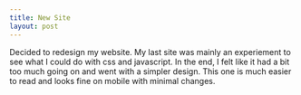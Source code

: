 ```yaml
---
title: New Site
layout: post
---
```

Decided to redesign my website. My last site was mainly an experiement to see what I could do with css and javascript. In the end, I felt like it had a bit too much going on and went with a simpler design. This one is much easier to read and looks fine on mobile with minimal changes.
